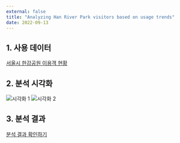 ```yaml
---
external: false
title: "Analyzing Han River Park visitors based on usage trends"
date: 2022-09-13
---
```


## 1. 사용 데이터

[서울시 한강공원 이용객 현황](https://data.seoul.go.kr/dataList/OA-12039/F/1/datasetView.do;jsessionid=409F48E86BDA535E4236629A15E84CF5.new_portal-svr-11)

## 2. 분석 시각화

![시각화 1](/images/total_visitors_hangang_parks_by_year.png)
![시각화 2](/images/usage_status_hangang_parks_by_facility.png)

## 3. 분석 결과

[분석 결과 확인하기](https://nbviewer.org/github/WoojinJeonkr/woojinBlog/blob/main/public/images/doc/analyzing_seoul_han_river_park_visitor_status.pdf)
